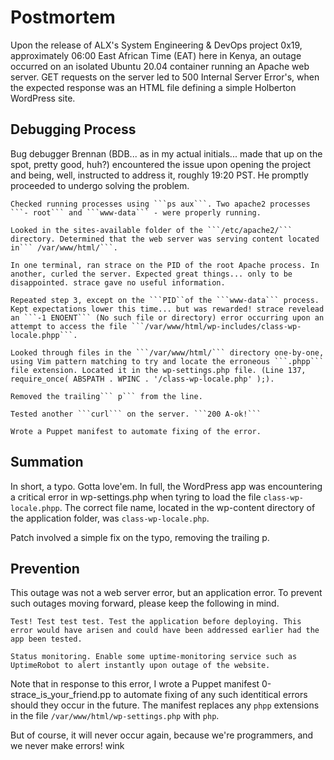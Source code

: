 # Postmortem
Upon the release of ALX's System Engineering & DevOps project 0x19, approximately 06:00 East African Time (EAT) here in Kenya, an outage occurred on an isolated Ubuntu 20.04 container running an Apache web server. GET requests on the server led to 500 Internal Server Error's, when the expected response was an HTML file defining a simple Holberton WordPress site.

## Debugging Process
Bug debugger Brennan (BDB... as in my actual initials... made that up on the spot, pretty good, huh?) encountered the issue upon opening the project and being, well, instructed to address it, roughly 19:20 PST. He promptly proceeded to undergo solving the problem.

    Checked running processes using ```ps aux```. Two apache2 processes ```- root``` and ```www-data``` - were properly running.

    Looked in the sites-available folder of the ```/etc/apache2/``` directory. Determined that the web server was serving content located in``` /var/www/html/```.

    In one terminal, ran strace on the PID of the root Apache process. In another, curled the server. Expected great things... only to be disappointed. strace gave no useful information.

    Repeated step 3, except on the ```PID``of the ```www-data``` process. Kept expectations lower this time... but was rewarded! strace revelead an ```-1 ENOENT``` (No such file or directory) error occurring upon an attempt to access the file ```/var/www/html/wp-includes/class-wp-locale.phpp```.

    Looked through files in the ```/var/www/html/``` directory one-by-one, using Vim pattern matching to try and locate the erroneous ```.phpp``` file extension. Located it in the wp-settings.php file. (Line 137, require_once( ABSPATH . WPINC . '/class-wp-locale.php' );).

    Removed the trailing``` p``` from the line.

    Tested another ```curl``` on the server. ```200 A-ok!```

    Wrote a Puppet manifest to automate fixing of the error.

## Summation
In short, a typo. Gotta love'em. In full, the WordPress app was encountering a critical error in wp-settings.php when tyring to load the file ```class-wp-locale.phpp```. The correct file name, located in the wp-content directory of the application folder, was ```class-wp-locale.php```.

Patch involved a simple fix on the typo, removing the trailing p.

## Prevention
This outage was not a web server error, but an application error. To prevent such outages moving forward, please keep the following in mind.

    Test! Test test test. Test the application before deploying. This error would have arisen and could have been addressed earlier had the app been tested.

    Status monitoring. Enable some uptime-monitoring service such as UptimeRobot to alert instantly upon outage of the website.

Note that in response to this error, I wrote a Puppet manifest 0-strace_is_your_friend.pp to automate fixing of any such identitical errors should they occur in the future. The manifest replaces any ```phpp``` extensions in the file ```/var/www/html/wp-settings.php``` with ```php```.

But of course, it will never occur again, because we're programmers, and we never make errors! wink
